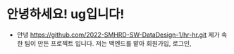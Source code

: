 # 안녕하세요! ug입니다!
+ 안녕
<a>https://github.com/2022-SMHRD-SW-DataDesign-1/hr-hr.git</a> 제가 속한 팀이 만든 프로젝트 입니다. 
저는 백엔드를 맡아 회원가입, 로그인, 
